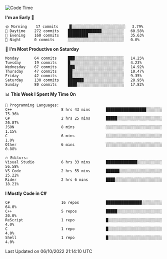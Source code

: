 <!--START_SECTION:waka-->
![Code Time](http://img.shields.io/badge/Code%20Time-846%20hrs%204%20mins-blue)

**I'm an Early 🐤** 

```text
🌞 Morning    17 commits     █░░░░░░░░░░░░░░░░░░░░░░░░   3.79% 
🌆 Daytime    272 commits    ███████████████░░░░░░░░░░   60.58% 
🌃 Evening    160 commits    █████████░░░░░░░░░░░░░░░░   35.63% 
🌙 Night      0 commits      ░░░░░░░░░░░░░░░░░░░░░░░░░   0.0%

```
📅 **I'm Most Productive on Saturday** 

```text
Monday       64 commits     ███░░░░░░░░░░░░░░░░░░░░░░   14.25% 
Tuesday      19 commits     █░░░░░░░░░░░░░░░░░░░░░░░░   4.23% 
Wednesday    67 commits     ███░░░░░░░░░░░░░░░░░░░░░░   14.92% 
Thursday     47 commits     ██░░░░░░░░░░░░░░░░░░░░░░░   10.47% 
Friday       42 commits     ██░░░░░░░░░░░░░░░░░░░░░░░   9.35% 
Saturday     130 commits    ███████░░░░░░░░░░░░░░░░░░   28.95% 
Sunday       80 commits     ████░░░░░░░░░░░░░░░░░░░░░   17.82%

```


📊 **This Week I Spent My Time On** 

```text
💬 Programming Languages: 
C++                      8 hrs 43 mins       ██████████████████░░░░░░░   75.36% 
C#                       2 hrs 25 mins       █████░░░░░░░░░░░░░░░░░░░░   20.87% 
JSON                     8 mins              ░░░░░░░░░░░░░░░░░░░░░░░░░   1.15% 
C                        6 mins              ░░░░░░░░░░░░░░░░░░░░░░░░░   1.0% 
Other                    6 mins              ░░░░░░░░░░░░░░░░░░░░░░░░░   0.88%

🔥 Editors: 
Visual Studio            6 hrs 33 mins       ██████████████░░░░░░░░░░░   56.58% 
VS Code                  2 hrs 55 mins       ██████░░░░░░░░░░░░░░░░░░░   25.22% 
Rider                    2 hrs 6 mins        ████░░░░░░░░░░░░░░░░░░░░░   18.21%

```

**I Mostly Code in C#** 

```text
C#                       16 repos            ████████████████░░░░░░░░░   64.0% 
C++                      5 repos             █████░░░░░░░░░░░░░░░░░░░░   20.0% 
ReScript                 1 repo              █░░░░░░░░░░░░░░░░░░░░░░░░   4.0% 
C                        1 repo              █░░░░░░░░░░░░░░░░░░░░░░░░   4.0% 
Shell                    1 repo              █░░░░░░░░░░░░░░░░░░░░░░░░   4.0%

```



 Last Updated on 06/10/2022 21:14:10 UTC
<!--END_SECTION:waka-->
